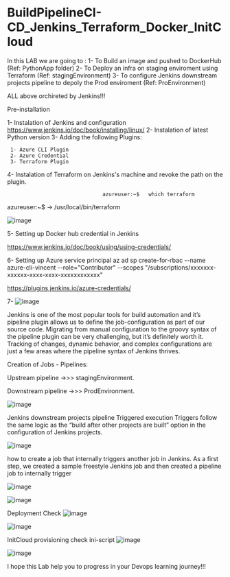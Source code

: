 # BuildPipelineCI-CD_Jenkins_Terraform_Docker_InitCloud


In this LAB we are going to :
     1- To Build an image and pushed to DockerHub (Ref: PythonApp folder)
     2- To Deploy an infra on staging enviroment using Terraform (Ref: stagingEnvironment)
     3- To configure Jenkins downstream projects pipeline to depoly the Prod enviroment (Ref: ProEnvironment)

ALL above orchireted by Jenkins!!!

Pre-installation 

1- Instalation of Jenkins and configuration https://www.jenkins.io/doc/book/installing/linux/
2- Instalation of latest Python version 
3- Adding the following Plugins: 

     1- Azure CLI Plugin
     2- Azure Credential 
     3- Terraform Plugin 
     
4- Instalation of Terraform on Jenkins's machine and revoke the path on the plugin.


                                   azureuser:~$   which terraform 
                                   
                                   
 azureuser:~$  ->   /usr/local/bin/terraform

     
![image](https://github.com/Mouradchelbi/BuildPipelineCI-CD_Jenkins_Terraform_Docker_InitCloud/assets/72913289/7ea92582-5b71-4e5e-8406-460524ac591e)

     
  5- Setting up Docker hub credential in Jenkins 
  
https://www.jenkins.io/doc/book/using/using-credentials/

  6- Setting up Azure service principal 
                         az ad sp create-for-rbac --name azure-cli-vincent --role="Contributor" --scopes "/subscriptions/xxxxxxx-xxxxxx-xxxx-xxxx-xxxxxxxxxxxx"
                                
 https://plugins.jenkins.io/azure-credentials/


7- 
![image](https://github.com/Mouradchelbi/BuildPipelineCI-CD_Jenkins_Terraform_Docker_InitCloud/assets/72913289/48c32ebc-2a44-4b22-af87-6b51b4e9d5b2)





Jenkins is one of the most popular tools for build automation and it’s pipeline plugin allows us to define the job-configuration as part of our source code. Migrating from manual configuration to the groovy syntax of the pipeline plugin can be very challenging, but it’s definitely worth it. Tracking of changes, dynamic behavior, and complex configurations are just a few areas where the pipeline syntax of Jenkins thrives.

Creation of Jobs - Pipelines: 

Upstream   pipeline ->>> stagingEnvironment.

Downstream pipeline ->>> ProdEnvironment.

![image](https://github.com/Mouradchelbi/BuildPipelineCI-CD_Jenkins_Terraform_Docker_InitCloud/assets/72913289/765c1633-37ae-4a0a-bbb7-12cc71188a54)



Jenkins downstream projects pipeline 
Triggered execution
Triggers follow the same logic as the “build after other projects are built” option in the configuration of Jenkins projects.

![image](https://github.com/Mouradchelbi/BuildPipelineCI-CD_Jenkins_Terraform_Docker_InitCloud/assets/72913289/8a2535b9-1385-46ef-8275-4b21eb05222f)

how to create a job that internally triggers another job in Jenkins. As a first step, we created a sample freestyle Jenkins job and then created a pipeline job to internally trigger 

![image](https://github.com/Mouradchelbi/BuildPipelineCI-CD_Jenkins_Terraform_Docker_InitCloud/assets/72913289/e544e1c6-a20e-4fb2-9f5a-609284bbd51d)


![image](https://github.com/Mouradchelbi/BuildPipelineCI-CD_Jenkins_Terraform_Docker_InitCloud/assets/72913289/fa7732bf-08d9-486b-b9bc-bf1c8d557156)



Deployment Check 
![image](https://github.com/Mouradchelbi/BuildPipelineCI-CD_Jenkins_Terraform_Docker_InitCloud/assets/72913289/b04875f7-4d13-4155-9510-3c657eb77407)

![image](https://github.com/Mouradchelbi/BuildPipelineCI-CD_Jenkins_Terraform_Docker_InitCloud/assets/72913289/633bf643-3e11-46c7-8ba7-383ae6ad6fe0)

InitCloud provisioning check
ini-script 
![image](https://github.com/Mouradchelbi/BuildPipelineCI-CD_Jenkins_Terraform_Docker_InitCloud/assets/72913289/923fc1fb-4c82-4379-90df-e14192f654cf)

![image](https://github.com/Mouradchelbi/BuildPipelineCI-CD_Jenkins_Terraform_Docker_InitCloud/assets/72913289/76e5df8a-1186-4be0-9d64-f09f0cbc76d1)


I hope this Lab help you to progress in your Devops learning journey!!!




